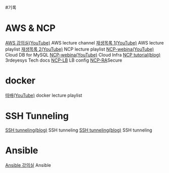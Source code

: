 #기록
# AWS & NCP
[AWS 강의실(YouTube)](https://www.youtube.com/@AWSClassroom/playlists) AWS lecture channel
[재생목록 1(YouTube)](https://www.youtube.com/playlist?list=PL-VaKu9hkhpcx7ElwUvKvYngdB86BAXOW) AWS lecture playlist
[재생목록 2(YouTube)](https://www.youtube.com/watch?v=VsSC3cW7L2s&list=RDCMUC2wPiIf2xSXGTJNqo8UOY9g&index=1) NCP lecture playlist
[NCP-webina(YouTube)](https://www.youtube.com/watch?v=_KOtMruq8aU) Cloud DB for MySQL
[NCP-webina(YouTube)](https://www.youtube.com/watch?v=Br2Z5wCk98o&t=41s) Cloud Infra 
[NCP tutorial(blog)](https://docs.3rdeyesys.com/compute/ncloud_compute_server_vpc_create.html) 3rdeyesys Tech docs
[NCP-LB](https://jyyoon94.tistory.com/10) LB config
[NCP-RA](https://www.ncloud.com/intro/architecture?solution=WEBHT&page=0&order=time)Secure
# docker
[따배(YouTube)](https://www.youtube.com/watch?v=AYRVKB1L0Ak&list=PLApuRlvrZKogb78kKq1wRvrjg1VMwYrvi&index=1) docker lecture playlist
# SSH Tunneling
[SSH tunneling(blog)](https://hbase.tistory.com/328) SSH tunneling
[SSH tunneling(blog)](https://jjeongil.tistory.com/1664) SSH tunneling
# Ansible
[Ansible 강의실](https://www.youtube.com/watch?v=s5SGdlwdbpw&list=PL1mta2YyMpPWNAigLuYvzpvg7dIkdflRX) Ansible